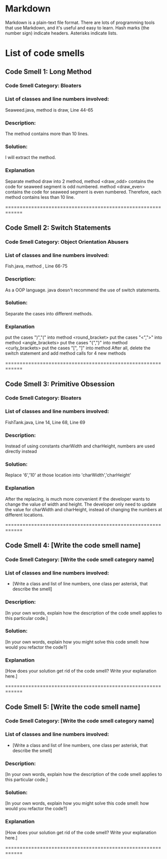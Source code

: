 # Markdown

Markdown is a plain-text file format. There are lots of programming tools that use Markdown, and it's useful and
easy to learn. Hash marks (the number sign) indicate headers. Asterisks indicate lists.

# List of code smells

## Code Smell 1: Long Method

### Code Smell Category: Bloaters

### List of classes and line numbers involved:

Seaweed.java, method <name> is draw, Line 44-65

### Description:

The method contains more than 10 lines.

### Solution:

I will extract the method.

### Explanation

Separate method draw into 2 method,
method <draw_odd> contains the code for seaweed segment is odd numbered.
method <draw_even> contains the code for seaweed segment is even numbered.
Therefore, each method contains less than 10 line.

============================================================

## Code Smell 2: Switch Statements

### Code Smell Category: Object Orientation Abusers

### List of classes and line numbers involved:

Fish.java, method <reverseAppearance>, Line 66-75

### Description:
As a OOP language. java doesn't recommend the use of switch statements.

### Solution:
Separate the cases into different methods.

### Explanation
put the cases ")","(" into method <round_bracket>
put the cases "<",">" into method <angle_brackets>
put the cases "{","}" into method <curly_brackets>
put the cases "[", "]" into method <square brackets>
After all, delete the switch statement
and add method calls for 4 new methods

============================================================

## Code Smell 3: Primitive Obsession

### Code Smell Category: Bloaters

### List of classes and line numbers involved:
FishTank.java, Line 14, Line 68, Line 69
### Description:
Instead of using constants charWidth and charHeight,
numbers are used directly instead

### Solution:
Replace '6','10' at those location into 'charWidth','charHeight'

### Explanation
After the replacing, is much more convenient if the developer
wants to change the value of width and height.
The developer only need to update the value for charWidth and charHeight,
instead of changing the numbers at different locations.


============================================================

## Code Smell 4: [Write the code smell name]

### Code Smell Category: [Write the code smell category name]

### List of classes and line numbers involved:

* [Write a class and list of line numbers, one class per asterisk, that describe the smell]

### Description:

[In your own words, explain how the description of the code smell applies to this particular code.]

### Solution:

[In your own words, explain how you might solve this code smell:
how would you refactor the code?]

### Explanation

[How does your solution get rid of the code smell? Write your explanation here.]

============================================================

## Code Smell 5: [Write the code smell name]

### Code Smell Category: [Write the code smell category name]

### List of classes and line numbers involved:

* [Write a class and list of line numbers, one class per asterisk, that describe the smell]

### Description:

[In your own words, explain how the description of the code smell applies to this particular code.]

### Solution:

[In your own words, explain how you might solve this code smell:
how would you refactor the code?]

### Explanation

[How does your solution get rid of the code smell? Write your explanation here.]

============================================================
